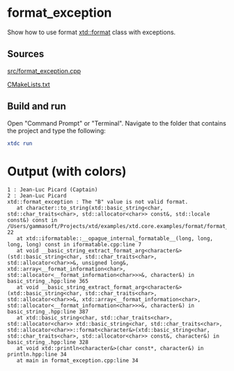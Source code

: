 # format_exception

Show how to use format [xtd::format](https://gammasoft71.github.io/xtd/reference_guides/latest/_format_page.html) class with exceptions.

## Sources

[src/format_exception.cpp](src/format_exception.cpp)

[CMakeLists.txt](CMakeLists.txt)

## Build and run

Open "Command Prompt" or "Terminal". Navigate to the folder that contains the project and type the following:

```cmake
xtdc run
```

# Output (with colors)

```
1 : Jean-Luc Picard (Captain)
2 : Jean-Luc Picard
xtd::format_exception : The "B" value is not valid format.
   at character::to_string(xtd::basic_string<char, std::char_traits<char>, std::allocator<char>> const&, std::locale const&) const in /Users/gammasoft/Projects/xtd/examples/xtd.core.examples/format/format_exception/src/format_exception.cpp:line 22
   at xtd::iformatable::__opague_internal_formatable__(long, long, long, long) const in iformatable.cpp:line 7
   at void __basic_string_extract_format_arg<character&>(std::basic_string<char, std::char_traits<char>, std::allocator<char>>&, unsigned long&, xtd::array<__format_information<char>, std::allocator<__format_information<char>>>&, character&) in basic_string_.hpp:line 365
   at void __basic_string_extract_format_arg<character&>(xtd::basic_string<char, std::char_traits<char>, std::allocator<char>>&, xtd::array<__format_information<char>, std::allocator<__format_information<char>>>&, character&) in basic_string_.hpp:line 387
   at xtd::basic_string<char, std::char_traits<char>, std::allocator<char>> xtd::basic_string<char, std::char_traits<char>, std::allocator<char>>::format<character&>(xtd::basic_string<char, std::char_traits<char>, std::allocator<char>> const&, character&) in basic_string_.hpp:line 328
   at void xtd::println<character&>(char const*, character&) in println.hpp:line 34
   at main in format_exception.cpp:line 34
```

